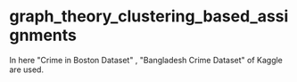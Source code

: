 # graph_theory_clustering_based_assignments
In here "Crime in Boston Dataset" , "Bangladesh Crime Dataset" of Kaggle are used.
